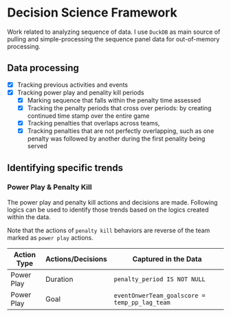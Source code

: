 # Decision Science Framework
Work related to analyzing sequence of data. I use `DuckDB` as main source of pulling and simple-processing the sequence panel data for out-of-memory processing.

## Data processing
- [x] Tracking previous activities and events
- [x] Tracking power play and penality kill periods
    - [x] Marking sequence that falls within the penalty time assessed
    - [x] Tracking the penalty periods that cross over periods: by creating continued time stamp over the entire game
    - [x] Tracking penalties that overlaps across teams,
    - [x] Tracking penalties that are not perfectly overlapping, such as one penalty was followed by another during the first penality being served

## Identifying specific trends

### Power Play & Penalty Kill
The power play and penalty kill actions and decisions are made. Following logics can be used to identify those trends based on the logics created within the data.

Note that the actions of `penalty kill` behaviors are reverse of the team marked as `power play` actions.

| Action Type | Actions/Decisions | Captured in the Data |
| --- | --- | --- |
| Power Play | Duration | `penalty_period IS NOT NULL` |
| Power Play | Goal | `eventOnwerTeam_goalscore = temp_pp_lag_team` |